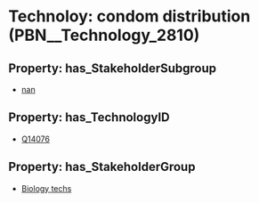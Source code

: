# Technoloy: __condom distribution__ (PBN__Technology_2810)

## Property: has_StakeholderSubgroup

* [nan](PBN__TechSubgroup_7)

## Property: has_TechnologyID

* [Q14076](Q14076)

## Property: has_StakeholderGroup

* [Biology techs](PBN__TechGroup_15)

